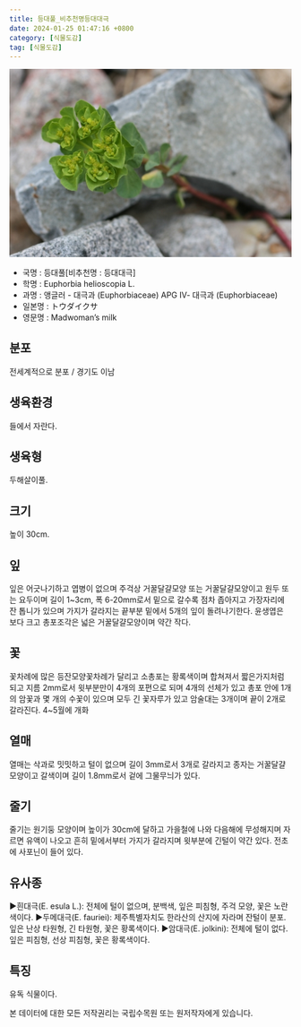 ```yaml
---
title: 등대풀_비추천명등대대극
date: 2024-01-25 01:47:16 +0800
category: [식물도감]
tag: [식물도감]
---
```




![등대풀[비추천명 : 등대대극]](/assets/img/fileUpload/plants/basic/Euphorbiaceae/Euphorbia/1992/1992_1_th2.JPG)
- 국명 : 등대풀[비추천명 : 등대대극]
- 학명 : Euphorbia helioscopia L.
- 과명 : 앵글러 - 대극과 (Euphorbiaceae) APG Ⅳ- 대극과 (Euphorbiaceae)
- 일본명 : トウダイクサ
- 영문명 : Madwoman’s milk


## 분포
전세계적으로 분포 / 경기도 이남
## 생육환경
들에서 자란다.
## 생육형
두해살이풀.
## 크기
높이 30cm.
## 잎
잎은 어긋나기하고 엽병이 없으며 주걱상 거꿀달걀모양 또는 거꿀달걀모양이고 원두 또는 요두이며 길이 1~3cm, 폭 6-20mm로서 밑으로 갈수록 점차 좁아지고 가장자리에 잔 톱니가 있으며 가지가 갈라지는 끝부분 밑에서 5개의 잎이 돌려나기한다. 윤생엽은 보다 크고 총포조각은 넓은 거꿀달걀모양이며 약간 작다.
## 꽃
꽃차례에 많은 등잔모양꽃차례가 달리고 소총포는 황록색이며 합쳐져서 짧은가지처럼 되고 지름 2mm로서 윗부분만이 4개의 포편으로 되며 4개의 선체가 있고 총포 안에 1개의 암꽃과 몇 개의 수꽃이 있으며 모두 긴 꽃자루가 있고 암술대는 3개이며 끝이 2개로 갈라진다. 4~5월에 개화
## 열매
열매는 삭과로 밋밋하고 털이 없으며 길이 3mm로서 3개로 갈라지고 종자는 거꿀달걀모양이고 갈색이며 길이 1.8mm로서 겉에 그물무늬가 있다.
## 줄기
줄기는 원기둥 모양이며 높이가 30cm에 달하고 가을철에 나와 다음해에 무성해지며 자르면 유액이 나오고 흔히 밑에서부터 가지가 갈라지며 윗부분에 긴털이 약간 있다. 전초에 사포닌이 들어 있다.
## 유사종
▶흰대극(E. esula L.): 전체에 털이 없으며, 분백색, 잎은 피침형, 주걱 모양, 꽃은 노란색이다.
▶두메대극(E. fauriei): 제주특별자치도 한라산의 산지에 자라며 잔털이 분포. 잎은 난상 타원형, 긴 타원형, 꽃은 황록색이다.
▶암대극(E. jolkini): 전체에 털이 없다. 잎은 피침형, 선상 피침형, 꽃은 황록색이다.
## 특징
유독 식물이다.






본 데이터에 대한 모든 저작권리는 국립수목원 또는 원저작자에게 있습니다.
